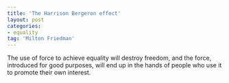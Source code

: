 ```yaml
---
title: 'The Harrison Bergeron effect'
layout: post
categories:
- equality
tag: 'Milton Friedman'
---
```


The use of force to achieve equality will destroy freedom, and the force, introduced for good purposes, will end up in the hands of people who use it to promote their own interest.